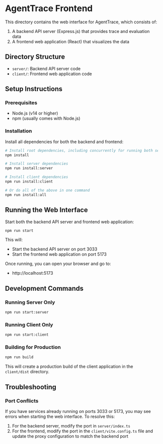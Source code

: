 # AgentTrace Frontend

This directory contains the web interface for AgentTrace, which consists of:

1. A backend API server (Express.js) that provides trace and evaluation data
2. A frontend web application (React) that visualizes the data

## Directory Structure

- `server/`: Backend API server code
- `client/`: Frontend web application code

## Setup Instructions

### Prerequisites

- Node.js (v14 or higher)
- npm (usually comes with Node.js)

### Installation

Install all dependencies for both the backend and frontend:

```bash
# Install root dependencies, including concurrently for running both services
npm install

# Install server dependencies
npm run install:server

# Install client dependencies
npm run install:client

# Or do all of the above in one command
npm run install:all
```

## Running the Web Interface

Start both the backend API server and frontend web application:

```bash
npm run start
```

This will:
- Start the backend API server on port 3033
- Start the frontend web application on port 5173

Once running, you can open your browser and go to:
- http://localhost:5173

## Development Commands

### Running Server Only

```bash
npm run start:server
```

### Running Client Only

```bash
npm run start:client
```

### Building for Production

```bash
npm run build
```

This will create a production build of the client application in the `client/dist` directory.

## Troubleshooting

### Port Conflicts

If you have services already running on ports 3033 or 5173, you may see errors when starting the web interface. To resolve this:

1. For the backend server, modify the port in `server/index.ts`
2. For the frontend, modify the port in the `client/vite.config.ts` file and update the proxy configuration to match the backend port 